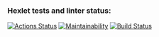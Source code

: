 ### Hexlet tests and linter status:
[![Actions Status](https://github.com/AnnaDol/python-project-lvl1/workflows/hexlet-check/badge.svg)](https://github.com/AnnaDol/python-project-lvl1/actions)
[![Maintainability](https://api.codeclimate.com/v1/badges/a99a88d28ad37a79dbf6/maintainability)](https://codeclimate.com/github/codeclimate/codeclimate/maintainability)
[![Build Status](https://travis-ci.com/AnnaDol/python-project-lvl1.svg?branch=main)](https://travis-ci.com/AnnaDol/python-project-lvl1)
